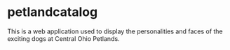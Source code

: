 # petlandcatalog
This is a web application used to display the personalities and faces of the exciting dogs at Central Ohio Petlands.
